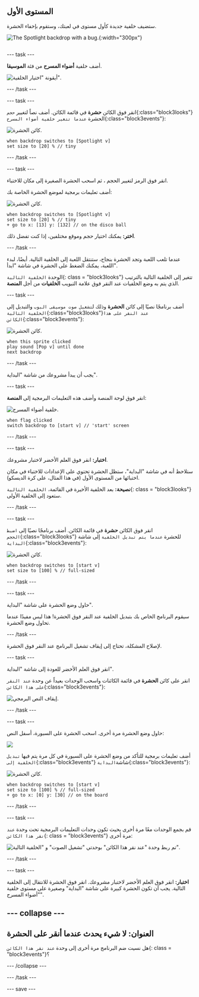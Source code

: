 ## المستوى الأول

<div style="display: flex; flex-wrap: wrap">
<div style="flex-basis: 200px; flex-grow: 1; margin-right: 15px;">
ستضيف خلفية جديدة كأول مستوى في لعبتك، وستقوم بإخفاء الحشرة.
</div>
<div>

![The Spotlight backdrop with a bug.](images/first-level.png){:width="300px"}

</div>
</div>

--- task ---

أضف خلفية **أضواء المسرح** من فئة **الموسيقا**.

![أيقونة "اختيار الخلفية".](images/backdrop-button.png)

--- /task ---

--- task ---

انقر فوق الكائن **حشرة** في قائمة الكائن. أضف نصاً لتغيير `حجم`{:class="block3looks"} الحشرة `عندما تتغير خلفية أضواء المسرح`{:class="block3events"}:

![كائن الحشرة.](images/bug-sprite.png)

```blocks3
when backdrop switches to [Spotlight v]
set size to [20] % // tiny
```

--- /task ---

--- task ---

انقر فوق الرمز لتغيير الحجم ، ثم اسحب الحشرة الصغيرة إلى مكان للاختباء.

أضف تعليمات برمجية لموضع الحشرة الخاصة بك:

![كائن الحشرة.](images/bug-sprite.png)

```blocks3
when backdrop switches to [Spotlight v]
set size to [20] % // tiny
+ go to x: [13] y: [132] // on the disco ball
```

**اختر:** يمكنك اختيار حجم وموقع مختلفين، إذا كنت تفضل ذلك.

--- /task ---

عندما تلعب اللعبة وتجد الحشرة بنجاح، ستنتقل اللعبة إلى الخلفية التالية. أيضًا، لبدء اللعبة، يمكنك الضغط على الحشرة في شاشة "ابدأ".

الوحدة `الخلفية التالية`{: class = "block3looks"} تتغير إلى الخلفية التالية بالترتيب الذي يتم به وضع الخلفيات عند النقر فوق علامة التبويب **الخلفيات** من أجل **المنصة**.

--- task ---

أضف برنامجًا نصيًا إلى كائن **الحشرة** وذلك ل`تشغيل صوت موسيقى البوب` والتبديل إلى `الخلفية التالية`{:class="block3looks"}`عند النقر على هذا الكائن`{:class="block3events"}:

![كائن الحشرة.](images/bug-sprite.png)

```blocks3
when this sprite clicked
play sound [Pop v] until done
next backdrop
```

--- /task ---

يجب أن يبدأ مشروعك من شاشة "البداية".

--- task ---

انقر فوق لوحة المنصة وأضف هذه التعليمات البرمجية إلى **المنصة**:

![خلفية أضواء المسرح.](images/stage-image.png)

```blocks3
when flag clicked
switch backdrop to [start v] // 'start' screen
```

--- /task ---

--- task ---

**اختبار:** انقر فوق العلم الأخضر لاختبار مشروعك.

ستلاحظ أنه في شاشة "البداية"، ستظل الحشرة تحتوي على الإعدادات للاختباء في مكان اختبائها من المستوى الأول (في هذا المثال، على كرة الديسكو).

**نصيحة:** بعد الخلفية الأخيرة في القائمة، `الخلفية التالية`{: class = "block3looks"} ستعود إلى الخلفية الأولى.

--- /task ---

--- task ---

انقر فوق الكائن **حشرة** في قائمة الكائن. أضف برنامجًا نصيًا إلى `اضبط الحجم`{:class="block3looks"} للحشرة `عندما يتم تبديل الخلفية` إلى شاشة `البداية`{:class="block3events"}:

![كائن الحشرة.](images/bug-sprite.png)

```blocks3
when backdrop switches to [start v]
set size to [100] % // full-sized
```

--- /task ---

--- task ---

حاول وضع الحشرة على شاشة "البداية".

سيقوم البرنامج الخاص بك بتبديل الخلفية عند النقر فوق الحشرة! هذا ليس مفيدًا عندما تحاول وضع الحشرة.

--- /task ---

لإصلاح المشكلة، تحتاج إلى إيقاف تشغيل البرنامج عند النقر فوق الحشرة.

--- task ---

انقر فوق العلم الأخضر للعودة إلى شاشة "البداية".

انقر على كائن **الحشرة** في قائمة الكائنات واسحب الوحدات بعيداً عن وحدة `عند النقر على هذا الكائن`{:class="block3events"}:

![إيقاف النص البرمجي.](images/breaking-script.png)

--- /task ---

--- task ---

حاول وضع الحشرة مرة أخرى. اسحب الحشرة على السبورة، أسفل النص:

![](images/bug-chalkboard.png)

أضف تعليمات برمجية للتأكد من وضع الحشرة على السبورة في كل مرة يتم فيها `تبديل الخلفية إلى`{:class="block3events"} شاشة`البداية`{:class="block3events"}:

![كائن الحشرة.](images/bug-sprite.png)

```blocks3
when backdrop switches to [start v]
set size to [100] % // full-sized
+ go to x: [0] y: [30] // on the board
```

--- /task ---

--- task ---

قم بجمع الوحدات معًا مرة أخرى بحيث تكون وحدات التعليمات البرمجية تحت وحدة `عند نقر هذا الكائن`{: class = "block3events"} مرة أخرى:

![تم ربط وحدة "عند نقر هذا الكائن" بوحدتي "تشغيل الصوت" و "الخلفية التالية".](images/fixed-script.png)

--- /task ---

--- task ---

**اختبار:** انقر فوق العلم الأخضر لاختبار مشروعك. انقر فوق الحشرة للانتقال إلى الخلفية التالية. يجب أن تكون الحشرة كبيرة على شاشة "البداية" وصغيرة على مستوى خلفية "أضواء المسرح".

--- collapse ---
---
العنوان: لا شيء يحدث عندما أنقر على الحشرة
---

هل نسيت ضم البرنامج مرة أخرى إلى وحدة `عند نقر هذا الكائن`{: class = "block3events"}؟

--- /collapse ---

--- /task ---

--- save ---
